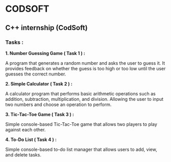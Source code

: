 # CODSOFT

## C++ internship (CodSoft)

### Tasks :

**1. Number Guessing Game ( Task 1 ) :**

A program that generates a random number and asks the user to guess it. It provides feedback on whether the guess is too high or too low until the user guesses the correct number.

**2. Simple Calculator ( Task 2 ) :**

A calculator program that performs basic arithmetic operations such as addition, subtraction, multiplication, and division. Allowing the user to input two numbers and choose an operation to perform.

**3. Tic-Tac-Toe Game ( Task 3 ) :**

Simple console-based Tic-Tac-Toe game that allows two players to play against each other.

**4. To-Do List ( Task 4 ) :**

Simple console-based to-do list manager that allows users to add, view, and delete tasks.

